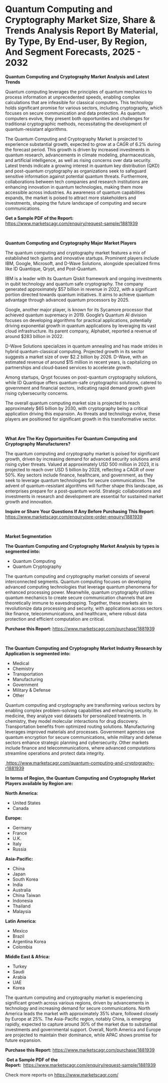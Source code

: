 <p><h1>Quantum Computing and Cryptography Market Size, Share & Trends Analysis Report By Material, By Type, By End-user, By Region, And Segment Forecasts, 2025 - 2032</h1></p><p><strong>Quantum Computing and Cryptography Market Analysis and Latest Trends</strong></p>
<p><p>Quantum computing leverages the principles of quantum mechanics to process information at unprecedented speeds, enabling complex calculations that are infeasible for classical computers. This technology holds significant promise for various sectors, including cryptography, which focuses on secure communication and data protection. As quantum computers evolve, they present both opportunities and challenges for traditional cryptographic methods, necessitating the development of quantum-resistant algorithms.</p><p>The Quantum Computing and Cryptography Market is projected to experience substantial growth, expected to grow at a CAGR of 6.2% during the forecast period. This growth is driven by increased investments in quantum research, advancements in climate modeling, pharmaceuticals, and artificial intelligence, as well as rising concerns over data security. Latest trends indicate a growing interest in quantum key distribution (QKD) and post-quantum cryptography as organizations seek to safeguard sensitive information against potential quantum threats. Furthermore, collaborations between tech companies and research institutions are enhancing innovation in quantum technologies, making them more accessible across industries. As awareness of quantum capabilities expands, the market is poised to attract more stakeholders and investments, shaping the future landscape of computing and secure communications.</p></p>
<p><strong>Get a Sample PDF of the Report:&nbsp;</strong> <a href="https://www.marketscagr.com/enquiry/request-sample/1881939?utm_campaign=2271&utm_medium=2&utm_source=Github&utm_content=ia&utm_term=11032025&utm_id=quantum-computing-and-cryptography">https://www.marketscagr.com/enquiry/request-sample/1881939</a></p>
<p>&nbsp;</p>
<p><strong>Quantum Computing and Cryptography Major Market Players</strong></p>
<p><p>The quantum computing and cryptography market features a mix of established tech giants and innovative startups. Prominent players include IBM, Google, Microsoft, and D-Wave Solutions, alongside specialized firms like ID Quantique, Qrypt, and Post-Quantum.</p><p>IBM is a leader with its Quantum Qiskit framework and ongoing investments in qubit technology and quantum safe cryptography. The company generated approximately $57 billion in revenue in 2022, with a significant portion directed towards quantum initiatives. It aims to achieve quantum advantage through advanced quantum processors by 2025.</p><p>Google, another major player, is known for its Sycamore processor that achieved quantum supremacy in 2019. Google’s Quantum AI division focuses on developing algorithms for practical applications, potentially driving exponential growth in quantum applications by leveraging its vast cloud infrastructure. Its parent company, Alphabet, reported a revenue of around $283 billion in 2022.</p><p>D-Wave Solutions specializes in quantum annealing and has made strides in hybrid quantum-classical computing. Projected growth in its sector suggests a market size of over $2.2 billion by 2026. D-Wave, with an estimated revenue of around $15 million in recent years, is capitalizing on partnerships and cloud-based services to accelerate growth.</p><p>Among startups, Qrypt focuses on post-quantum cryptography solutions, while ID Quantique offers quantum-safe cryptographic solutions, catered to government and financial sectors, indicating rapid demand growth given rising cybersecurity concerns.</p><p>The overall quantum computing market size is projected to reach approximately $65 billion by 2030, with cryptography being a critical application driving this expansion. As threats and technology evolve, these players are positioned for significant growth in this transformative sector.</p></p>
<p>&nbsp;</p>
<p><strong>What Are The Key Opportunities For Quantum Computing and Cryptography Manufacturers?</strong></p>
<p><p>The quantum computing and cryptography market is poised for significant growth, driven by increasing demand for advanced security solutions amid rising cyber threats. Valued at approximately USD 500 million in 2023, it is projected to reach over USD 5 billion by 2028, reflecting a CAGR of over 50%. Key sectors include finance, healthcare, and government, as they seek to leverage quantum technologies for secure communications. The advent of quantum-resistant algorithms will further shape this landscape, as enterprises prepare for a post-quantum world. Strategic collaborations and investments in research and development are essential for sustained market growth and innovation.</p></p>
<p><strong>Inquire or Share Your Questions If Any Before Purchasing This Report:</strong> <a href="https://www.marketscagr.com/enquiry/pre-order-enquiry/1881939?utm_campaign=2271&utm_medium=2&utm_source=Github&utm_content=ia&utm_term=11032025&utm_id=quantum-computing-and-cryptography">https://www.marketscagr.com/enquiry/pre-order-enquiry/1881939</a></p>
<p>&nbsp;</p>
<p><strong>Market Segmentation</strong></p>
<p><strong>The Quantum Computing and Cryptography Market Analysis by types is segmented into:</strong></p>
<p><ul><li>Quantum Computing</li><li>Quantum Cryptography</li></ul></p>
<p><p>The quantum computing and cryptography market consists of several interconnected segments. Quantum computing focuses on developing advanced computing technologies that leverage quantum phenomena for enhanced processing power. Meanwhile, quantum cryptography utilizes quantum mechanics to create secure communication channels that are theoretically immune to eavesdropping. Together, these markets aim to revolutionize data processing and security, with applications across sectors like finance, telecommunications, and healthcare, where robust data protection and efficient computation are critical.</p></p>
<p><strong>Purchase this Report:&nbsp;</strong><a href="https://www.marketscagr.com/purchase/1881939?utm_campaign=2271&utm_medium=2&utm_source=Github&utm_content=ia&utm_term=11032025&utm_id=quantum-computing-and-cryptography">https://www.marketscagr.com/purchase/1881939</a></p>
<p>&nbsp;</p>
<p><strong>The Quantum Computing and Cryptography Market Industry Research by Application is segmented into:</strong></p>
<p><ul><li>Medical</li><li>Chemistry</li><li>Transportation</li><li>Manufacturing</li><li>Government</li><li>Military & Defense</li><li>Other</li></ul></p>
<p><p>Quantum computing and cryptography are transforming various sectors by enabling complex problem-solving capabilities and enhancing security. In medicine, they analyze vast datasets for personalized treatments. In chemistry, they model molecular interactions for drug discovery. Transportation benefits from optimized routing solutions. Manufacturing leverages improved materials and processes. Government agencies use quantum encryption for secure communications, while military and defense sectors enhance strategic planning and cybersecurity. Other markets include finance and telecommunications, where advanced computations streamline operations and protect data integrity.</p></p>
<p><a href="https://www.marketscagr.com/quantum-computing-and-cryptography-r1881939?utm_campaign=2271&utm_medium=2&utm_source=Github&utm_content=ia&utm_term=11032025&utm_id=quantum-computing-and-cryptography">&nbsp;https://www.marketscagr.com/quantum-computing-and-cryptography-r1881939</a></p>
<p><strong>In terms of Region, the Quantum Computing and Cryptography Market Players available by Region are:</strong></p>
<p>
    <p> <strong> North America: </strong>
        <ul>
            <li>United States</li>
            <li>Canada</li>
        </ul>
        </p> 
    <p> <strong> Europe: </strong>
        <ul>
            <li>Germany</li>
            <li>France</li>
            <li>U.K.</li>
            <li>Italy</li>
            <li>Russia</li>
        </ul>
        </p> 
    <p> <strong> Asia-Pacific: </strong>
        <ul>
            <li>China</li>
            <li>Japan</li>
            <li>South Korea</li>
            <li>India</li>
            <li>Australia</li>
            <li>China Taiwan</li>
            <li>Indonesia</li>
            <li>Thailand</li>
            <li>Malaysia</li>
        </ul>
        </p> 
    <p> <strong> Latin America: </strong>
        <ul>
            <li>Mexico</li>
            <li>Brazil</li>
            <li>Argentina Korea</li>
            <li>Colombia</li>
        </ul>
        </p> 
    <p> <strong> Middle East & Africa: </strong>
        <ul>
            <li>Turkey</li>
            <li>Saudi</li>
            <li>Arabia</li>
            <li>UAE</li>
            <li>Korea</li>
        </ul>
    </p>
    </p>
<p><p>The quantum computing and cryptography market is experiencing significant growth across various regions, driven by advancements in technology and increasing demand for secure communications. North America leads the market with approximately 35% share, followed closely by Europe at 25%. The Asia-Pacific region, notably China, is emerging rapidly, expected to capture around 30% of the market due to substantial investments and governmental support. Overall, North America and Europe are projected to maintain their dominance, while APAC shows promise for future expansion.</p></p>
<p><strong>Purchase this Report: </strong><a href="https://www.marketscagr.com/purchase/1881939?utm_campaign=2271&utm_medium=2&utm_source=Github&utm_content=ia&utm_term=11032025&utm_id=quantum-computing-and-cryptography">https://www.marketscagr.com/purchase/1881939</a></p>
<p>&nbsp;<strong>Get a Sample PDF of the Report:&nbsp;&nbsp;</strong><a href="https://www.marketscagr.com/enquiry/request-sample/1881939?utm_campaign=2271&utm_medium=2&utm_source=Github&utm_content=ia&utm_term=11032025&utm_id=quantum-computing-and-cryptography">https://www.marketscagr.com/enquiry/request-sample/1881939</a></p>
<p><strong></strong></p>
<p>Check more reports on <a href="https://www.marketscagr.com/?utm_campaign=2271&utm_medium=2&utm_source=Github&utm_content=ia&utm_term=11032025&utm_id=quantum-computing-and-cryptography">https://www.marketscagr.com/</a></p>